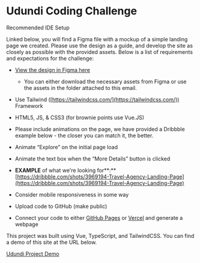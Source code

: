 # Udundi Coding Challenge

Recommended IDE Setup

Linked below, you will find a Figma file with a mockup of a simple landing page we created. Please use the design as a guide, and develop the site as closely as possible with the provided assets. Below is a list of requirements and expectations for the challenge:

* [View the design in Figma here](https://t.sidekickopen07.com/s3t/c/5/f18dQhb0V1-gmb8cpmr1W1ls7VQ59hl3kW7_k2841CX6NGN36PP6WrP29BW56JXy7619RB3f197v5Y04?te=W3R5hFj4cm2zwW4mKLS-3M3CgkW3yMjpk3_rh9hW3ZV6sK3z1Ls7W3y_BF-3JJMfYW3jdf8S4mbn8jW2Ycq4d4hJTXZW1GjGdC3T1k6SW2t02FM3ZVc__W3JNBrX3H4MgpF3GP5x9nv-Z1&si=8000000028411983&pi=5d038e07-83e0-4456-ece9-282df5846cc3)

  * You can either download the necessary assets from Figma or use the assets in the folder attached to this email.
* Use Tailwind ([https://tailwindcss.com/](https://tailwindcss.com/)) Framework
* HTML5, JS, & CSS3 (for brownie points use Vue.JS)
* Please include animations on the page, we have provided a Dribbble example below - the closer you can match it, the better.
* Animate “Explore” on the initial page load
* Animate the text box when the “More Details” button is clicked
* **EXAMPLE** of what we're looking for**:** [https://dribbble.com/shots/3969194-Travel-Agency-Landing-Page](https://dribbble.com/shots/3969194-Travel-Agency-Landing-Page)
* Consider mobile responsiveness in some way
* Upload code to GitHub (make public)
* Connect your code to either [GitHub Pages](https://t.sidekickopen07.com/s3t/c/5/f18dQhb0V1-gmb8cpmr1W1ls7VQ59hl3kW7_k2841CX6NGN36PP6WrP29BW56JXy7619RB3f197v5Y04?te=W3R5hFj4cm2zwW45LLv_4cg7QwW4fHT3s1JxwY51V3&si=8000000028411983&pi=5d038e07-83e0-4456-ece9-282df5846cc3) or [Vercel](https://t.sidekickopen07.com/s3t/c/5/f18dQhb0V1-gmb8cpmr1W1ls7VQ59hl3kW7_k2841CX6NGN36PP6WrP29BW56JXy7619RB3f197v5Y04?te=W3R5hFj4cm2zwW4kCJnL3K6c9D4mLXp1&si=8000000028411983&pi=5d038e07-83e0-4456-ece9-282df5846cc3) and generate a webpage

This project was built using Vue, TypeScript, and TailwindCSS. You can find a demo of this site at the URL below.

[Udundi Project Demo](https://udunditest.netlify.app/)
